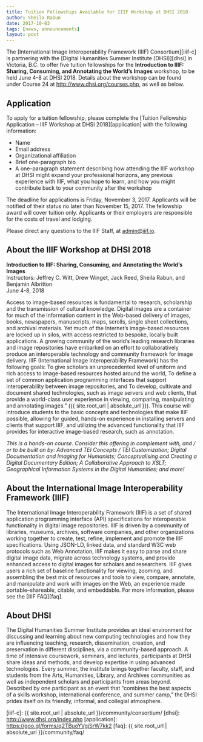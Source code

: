 ```yaml
---
title: Tuition Fellowships Available for IIIF Workshop at DHSI 2018
author: Sheila Rabun
date: 2017-10-03
tags: [news, announcements]
layout: post
---
```


The [International Image Interoperability Framework (IIIF) Consortium][iiif-c] is partnering with the [Digital Humanities Summer Institute (DHSI)][dhsi] in Victoria, B.C. to offer five tuition fellowships for the **Introduction to IIIF: Sharing, Consuming, and Annotating the World’s Images** workshop, to be held June 4-8 at DHSI 2018. Details about the workshop can be found under Course 24 at <http://www.dhsi.org/courses.php>, as well as below.

## Application

To apply for a tuition fellowship, please complete the [Tuition Fellowship Application – IIIF Workshop at DHSI 2018][application] with the following information:
 * Name
 * Email address
 * Organizational affiliation
 * Brief one-paragraph bio
 * A one-paragraph statement describing how attending the IIIF workshop at DHSI might expand your professional horizons, any previous experience with IIIF, what you hope to learn, and how you might contribute back to your community after the workshop

The deadline for applications is Friday, November 3, 2017. Applicants will be notified of their status no later than November 15, 2017. The fellowship award will cover tuition only. Applicants or their employers are responsible for the costs of travel and lodging.

Please direct any questions to the IIIF Staff, at <admin@iiif.io>.

## About the IIIF Workshop at DHSI 2018

**Introduction to IIIF: Sharing, Consuming, and Annotating the World’s Images**  
Instructors: Jeffrey C. Witt, Drew Winget, Jack Reed, Sheila Rabun, and Benjamin Albritton  
June 4-8, 2018

Access to image-based resources is fundamental to research, scholarship and the transmission of cultural knowledge. Digital images are a container for much of the information content in the Web-based delivery of images, books, newspapers, manuscripts, maps, scrolls, single sheet collections, and archival materials. Yet much of the Internet’s image-based resources are locked up in silos, with access restricted to bespoke, locally built applications. A growing community of the world’s leading research libraries and image repositories have embarked on an effort to collaboratively produce an interoperable technology and community framework for image delivery. IIIF (International Image Interoperability Framework) has the following goals: To give scholars an unprecedented level of uniform and rich access to image-based resources hosted around the world, To define a set of common application programming interfaces that support interoperability between image repositories, and To develop, cultivate and document shared technologies, such as image servers and web clients, that provide a world-class user experience in viewing, comparing, manipulating and annotating images.” ({{ site.root_url | absolute_url }}). This course will introduce students to the basic concepts and technologies that make IIIF possible, allowing for guided, hands-on experience in installing servers and clients that support IIIF, and utilizing the advanced functionality that IIIF provides for interactive image-based research, such as annotation.

_This is a hands-on course. Consider this offering in complement with, and / or to be built on by: Advanced TEI Concepts / TEI Customization; Digital Documentation and Imaging for Humanists; Conceptualising and Creating a Digital Documentary Edition; A Collaborative Approach to XSLT; Geographical Information Systems in the Digital Humanities; and more!_

## About the International Image Interoperability Framework (IIIF)

The International Image Interoperability Framework (IIIF) is a set of shared application programming interface (API) specifications for interoperable functionality in digital image repositories. IIIF is driven by a community of libraries, museums, archives, software companies, and other organizations working together to create, test, refine, implement and promote the IIIF specifications. Using JSON-LD, linked data, and standard W3C web protocols such as Web Annotation, IIIF makes it easy to parse and share digital image data, migrate across technology systems, and provide enhanced access to digital images for scholars and researchers. IIIF gives users a rich set of baseline functionality for viewing, zooming, and assembling the best mix of resources and tools to view, compare, annotate, and manipulate and work with images on the Web, an experience made portable–shareable, citable, and embeddable. For more information, please see the [IIIF FAQ][faq].



## About DHSI

The Digital Humanities Summer Institute provides an ideal environment for discussing and learning about new computing technologies and how they are influencing teaching, research, dissemination, creation, and preservation in different disciplines, via a community-based approach. A time of intensive coursework, seminars, and lectures, participants at DHSI share ideas and methods, and develop expertise in using advanced technologies. Every summer, the institute brings together faculty, staff, and students from the Arts, Humanities, Library, and Archives communities as well as independent scholars and participants from areas beyond. Described by one participant as an event that “combines the best aspects of a skills workshop, international conference, and summer camp,” the DHSI prides itself on its friendly, informal, and collegial atmosphere.

[iiif-c]: {{ site.root_url | absolute_url }}/community/consortium/
[dhsi]: http://www.dhsi.org/index.php
[application]: https://goo.gl/forms/q2TBuoYVgjSrW7kk2
[faq]: {{ site.root_url | absolute_url }}/community/faq/
